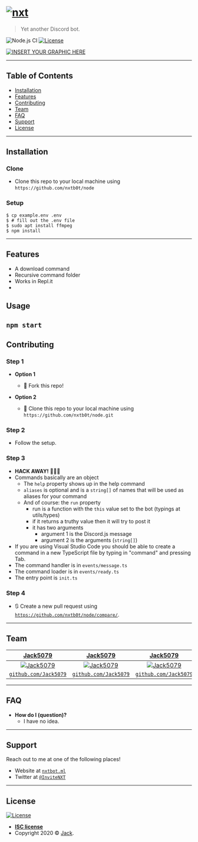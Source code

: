 # <a href="https://nxtbot.ml"><img src="https://raw.githubusercontent.com/NXTB0T/NXTB0T.github.io/master/icon.svg" title="nxt" alt="nxt"></a>

> Yet another Discord bot.


![Node.js CI](https://github.com/NXTB0T/node/workflows/Node.js%20CI/badge.svg) [![License](https://img.shields.io/:license-isc-blue.svg?style=flat-square)](https://opensource.org/licenses/ISC)


[![INSERT YOUR GRAPHIC HERE](https://i.imgur.com/dt8AUb6.png)]()

---

## Table of Contents

- [Installation](#installation)
- [Features](#features)
- [Contributing](#contributing)
- [Team](#team)
- [FAQ](#faq)
- [Support](#support)
- [License](#license)

---

## Installation

### Clone

- Clone this repo to your local machine using `https://github.com/nxtb0t/node`

### Setup
```shell
$ cp example.env .env
$ # fill out the .env file 
$ sudo apt install ffmpeg
$ npm install
```
---

## Features

- A download command
- Recursive command folder
- Works in Repl.it
- 

## Usage
`npm start`
---

## Contributing

### Step 1

- **Option 1**
    - 🍴 Fork this repo!

- **Option 2**
    - 👯 Clone this repo to your local machine using `https://github.com/nxtb0t/node.git`

### Step 2

- Follow the setup.

### Step 3

- **HACK AWAY!** 🔨🔨🔨
- Commands basically are an object
  - The `help` property shows up in the help command
  - `aliases` is optional and is a `string[]` of names that will be used as aliases for your command
  - And of course: the `run` property
    - run is a function with the `this` value set to the bot (typings at utils/types)
    - if it returns a truthy value then it will try to post it
    - it has two arguments
      - argument 1 is the Discord.js message
      - argument 2 is the arguments (`string[]`)
- If you are using Visual Studio Code you should be able to create a command in a new TypeScript file by typing in "command" and pressing Tab.
- The command handler is in `events/message.ts`
- The command loader is in `events/ready.ts`
- The entry point is `init.ts`

### Step 4

- 🔃 Create a new pull request using <a href="https://github.com/nxtb0t/node/compare/" target="_blank">`https://github.com/nxtb0t/node/compare/`</a>.

---

## Team


| <a href="https://5079.ml" target="_blank">**Jack5079**</a> | <a href="https://5079.ml" target="_blank">**Jack5079**</a> | <a href="https://5079.ml" target="_blank">**Jack5079**</a> |
| :---: |:---:| :---:|
| [![Jack5079](https://avatars1.githubusercontent.com/u/29169102?v=3&s=200)](https://5079.ml)    | [![Jack5079](https://avatars1.githubusercontent.com/u/29169102?v=3&s=200)](https://5079.ml) | [![Jack5079](https://avatars1.githubusercontent.com/u/29169102?v=3&s=200)](https://5079.ml)  |
| <a href="https://github.com/Jack5079" target="_blank">`github.com/Jack5079`</a> | <a href="https://github.com/Jack5079" target="_blank">`github.com/Jack5079`</a> | <a href="https://github.com/Jack5079" target="_blank">`github.com/Jack5079`</a> |

---

## FAQ

- **How do I (question)?**
    - I have no idea.

---

## Support

Reach out to me at one of the following places!

- Website at <a href="https://nxtbot.ml" target="_blank">`nxtbot.ml`</a>
- Twitter at <a href="https://twitter.com/InviteNXT" target="_blank">`@InviteNXT`</a>

---

## License

[![License](https://img.shields.io/:license-isc-blue.svg?style=flat-square)]()

- **[ISC license](https://opensource.org/licenses/ISC)**
- Copyright 2020 © <a href="https://5079.ml" target="_blank">Jack</a>.
